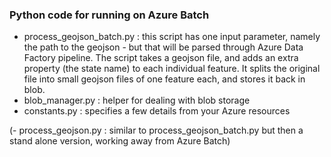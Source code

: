 ### Python code for running on Azure Batch

- process_geojson_batch.py : this script has one input parameter, namely the path to the geojson - but that will be parsed through Azure Data Factory pipeline. The script takes a geojson file, and adds an extra property (the state name) to each individual feature. It splits the original file into small geojson files of one feature each, and stores it back in blob.
- blob_manager.py : helper for dealing with blob storage
- constants.py : specifies a few details from your Azure resources

(- process_geojson.py : similar to process_geojson_batch.py but then a stand alone version, working away from Azure Batch)
